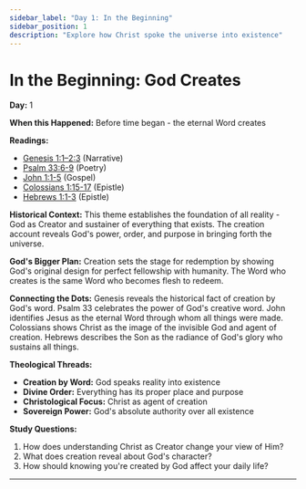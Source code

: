 ```yaml
---
sidebar_label: "Day 1: In the Beginning"
sidebar_position: 1
description: "Explore how Christ spoke the universe into existence"
---
```


# In the Beginning: God Creates

**Day:** 1

**When this Happened:** Before time began - the eternal Word creates

**Readings:**
 - [Genesis 1:1–2:3](https://www.biblegateway.com/passage/?search=Genesis+1%3A1-2%3A3) (Narrative)
 - [Psalm 33:6-9](https://www.biblegateway.com/passage/?search=Psalm+33%3A6-9&version=ESV) (Poetry)
 - [John 1:1-5](https://www.biblegateway.com/passage/?search=John+1%3A1-5&version=ESV) (Gospel)
 - [Colossians 1:15-17](https://www.biblegateway.com/passage/?search=Colossians+1%3A15-17&version=ESV) (Epistle)
 - [Hebrews 1:1-3](https://www.biblegateway.com/passage/?search=Hebrews+1%3A1-3&version=ESV) (Epistle)

**Historical Context:** This theme establishes the foundation of all reality - God as Creator and sustainer of everything that exists. The creation account reveals God's power, order, and purpose in bringing forth the universe.

**God's Bigger Plan:** Creation sets the stage for redemption by showing God's original design for perfect fellowship with humanity. The Word who creates is the same Word who becomes flesh to redeem.

**Connecting the Dots:** Genesis reveals the historical fact of creation by God's word. Psalm 33 celebrates the power of God's creative word. John identifies Jesus as the eternal Word through whom all things were made. Colossians shows Christ as the image of the invisible God and agent of creation. Hebrews describes the Son as the radiance of God's glory who sustains all things.

****Theological Threads:****
- **Creation by Word:** God speaks reality into existence
- **Divine Order:** Everything has its proper place and purpose  
- **Christological Focus:** Christ as agent of creation
- **Sovereign Power:** God's absolute authority over all existence

**Study Questions:**
1. How does understanding Christ as Creator change your view of Him?
2. What does creation reveal about God's character?
3. How should knowing you're created by God affect your daily life?

---
